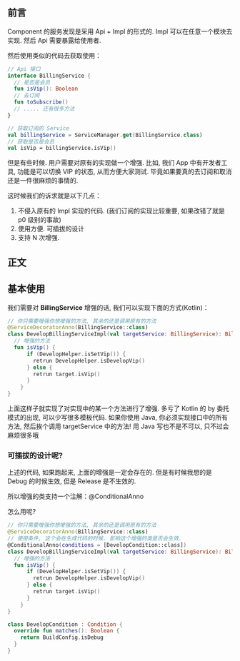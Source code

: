 ## 前言

Component 的服务发现是采用 Api + Impl 的形式的. Impl 可以在任意一个模块去实现. 然后 Api 需要暴露给使用者. 

然后使用类似的代码去获取使用：

```kotlin
// Api 接口
interface BillingService {
  // 是否是会员
  fun isVip(): Boolean
  // 去订阅
  fun toSubscribe()
  // ..... 还有很多方法
}

// 获取订阅的 Service
val billingService = ServiceManager.get(BillingService.class)
// 获取是否是会员
val isVip = billingService.isVip()
```

但是有些时候. 用户需要对原有的实现做一个增强. 比如, 我们 App 中有开发者工具, 功能是可以切换 VIP 的状态, 从而方便大家测试. 毕竟如果要真的去订阅和取消还是一件很麻烦的事情的. 

这时候我们的诉求就是以下几点：

1. 不侵入原有的 Impl 实现的代码. (我们订阅的实现比较重要, 如果改错了就是 p0 级别的事故)
2. 使用方便. 可插拔的设计
3. 支持 N 次增强. 

## 正文

## 基本使用

我们需要对 **BillingService** 增强的话, 我们可以实现下面的方式(Kotlin)：

```kotlin
// 你只需要增强你想增强的方法, 其余的还是调用原有的方法
@ServiceDecoratorAnno(BillingService::class)
class DevelopBillingServiceImpl(val targetService: BillingService): BillingService by targetService {
  // 增强的方法
  fun isVip() {
      if (DevelopHelper.isSetVip()) {
        retrun DevelopHelper.isDevelopVip()
      } else {
        retrun target.isVip()
      }
    }  
} 
```

上面这样子就实现了对实现中的某一个方法进行了增强. 多亏了 Kotlin 的 by 委托模式的出现, 可以少写很多模板代码. 如果你使用 Java, 你必须实现接口中的所有方法, 然后挨个调用 targetService 中的方法! 用 Java 写也不是不可以, 只不过会麻烦很多哦

### 可插拔的设计呢?

上述的代码, 如果跑起来, 上面的增强是一定会存在的. 但是有时候我想的是 Debug 的时候生效, 但是 Release 是不生效的. 

所以增强的类支持一个注解：@ConditionalAnno

怎么用呢?

```kotlin
// 你只需要增强你想增强的方法, 其余的还是调用原有的方法
@ServiceDecoratorAnno(BillingService::class)
// 使用条件, 这个会在生成代码的时候. 影响这个增强的类是否会生效. 
@ConditionalAnno(conditions = [DevelopCondition::class])
class DevelopBillingServiceImpl(val targetService: BillingService): BillingService by targetService {
  // 增强的方法
  fun isVip() {
      if (DevelopHelper.isSetVip()) {
        retrun DevelopHelper.isDevelopVip()
      } else {
        retrun target.isVip()
      }
    }  
} 

class DevelopCondition : Condition {
  override fun matches(): Boolean {
    return BuildConfig.isDebug
  }
}
```